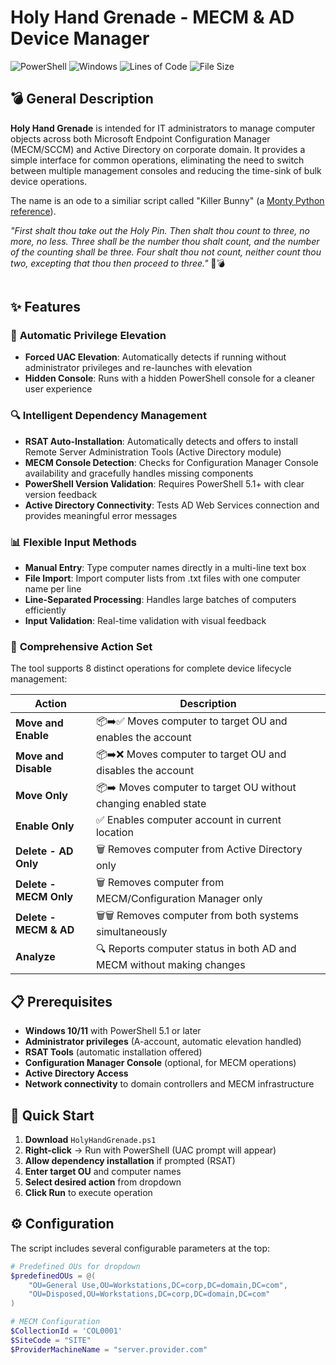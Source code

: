 # Holy Hand Grenade - MECM & AD Device Manager

![PowerShell](https://img.shields.io/badge/PowerShell-5.1+-blue?logo=powershell&logoColor=white)
![Windows](https://img.shields.io/badge/Windows-10%2F11-blue?logo=windows&logoColor=white)
![Lines of Code](https://img.shields.io/badge/Lines%20of%20Code-762-brightgreen)
![File Size](https://img.shields.io/badge/File%20Size-35KB-orange)

## 💣 General Description

**Holy Hand Grenade** is intended for IT administrators to manage computer objects across both Microsoft Endpoint Configuration Manager (MECM/SCCM) and Active Directory on corporate domain. It provides a simple interface for common operations, eliminating the need to switch between multiple management consoles and reducing the time-sink of bulk device operations.

The name is an ode to a similiar script called "Killer Bunny" (a [Monty Python reference](https://www.youtube.com/watch?v=-IOMNUayJjI)).

*"First shalt thou take out the Holy Pin. Then shalt thou count to three, no more, no less. Three shall be the number thou shalt count, and the number of the counting shall be three. Four shalt thou not count, neither count thou two, excepting that thou then proceed to three."* 🐰💣

<div align="center">
<img src="">
</div>

## ✨ Features

### 🔐 **Automatic Privilege Elevation**
- **Forced UAC Elevation**: Automatically detects if running without administrator privileges and re-launches with elevation
- **Hidden Console**: Runs with a hidden PowerShell console for a cleaner user experience

### 🔍 **Intelligent Dependency Management**
- **RSAT Auto-Installation**: Automatically detects and offers to install Remote Server Administration Tools (Active Directory module)
- **MECM Console Detection**: Checks for Configuration Manager Console availability and gracefully handles missing components
- **PowerShell Version Validation**: Requires PowerShell 5.1+ with clear version feedback
- **Active Directory Connectivity**: Tests AD Web Services connection and provides meaningful error messages

### 📊 **Flexible Input Methods**
- **Manual Entry**: Type computer names directly in a multi-line text box
- **File Import**: Import computer lists from .txt files with one computer name per line
- **Line-Separated Processing**: Handles large batches of computers efficiently
- **Input Validation**: Real-time validation with visual feedback

### 🎯 **Comprehensive Action Set**
The tool supports 8 distinct operations for complete device lifecycle management:

| Action | Description |
|--------|-------------|
| **Move and Enable** | 📦➡️✅ Moves computer to target OU and enables the account |
| **Move and Disable** | 📦➡️❌ Moves computer to target OU and disables the account |
| **Move Only** | 📦➡️ Moves computer to target OU without changing enabled state |
| **Enable Only** | ✅ Enables computer account in current location |
| **Delete - AD Only** | 🗑️ Removes computer from Active Directory only |
| **Delete - MECM Only** | 🗑️ Removes computer from MECM/Configuration Manager only |
| **Delete - MECM & AD** | 🗑️🗑️ Removes computer from both systems simultaneously |
| **Analyze** | 🔍 Reports computer status in both AD and MECM without making changes |

## 📋 Prerequisites

- **Windows 10/11** with PowerShell 5.1 or later
- **Administrator privileges** (A-account, automatic elevation handled)
- **RSAT Tools** (automatic installation offered)
- **Configuration Manager Console** (optional, for MECM operations)
- **Active Directory Access**
- **Network connectivity** to domain controllers and MECM infrastructure

## 🚀 Quick Start

1. **Download** `HolyHandGrenade.ps1`
2. **Right-click** → Run with PowerShell (UAC prompt will appear)
3. **Allow dependency installation** if prompted (RSAT)
4. **Enter target OU** and computer names
5. **Select desired action** from dropdown
6. **Click Run** to execute operation

## ⚙️ Configuration

The script includes several configurable parameters at the top:

```powershell
# Predefined OUs for dropdown
$predefinedOUs = @(
    "OU=General Use,OU=Workstations,DC=corp,DC=domain,DC=com",
    "OU=Disposed,OU=Workstations,DC=corp,DC=domain,DC=com"
)

# MECM Configuration
$CollectionId = 'COL0001'
$SiteCode = "SITE"
$ProviderMachineName = "server.provider.com"
```
